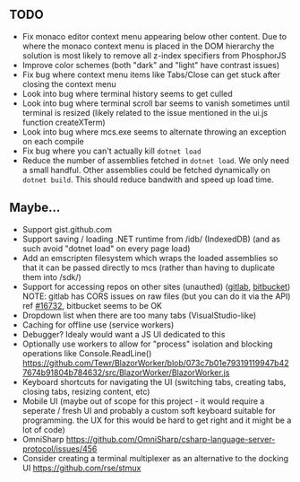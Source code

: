 ## TODO
- Fix monaco editor context menu appearing below other content. Due to where the monaco context menu is placed in the DOM hierarchy the solution is most likely to remove all z-index specifiers from PhosphorJS
- Improve color schemes (both "dark" and "light" have contrast issues)
- Fix bug where context menu items like Tabs/Close can get stuck after closing the context menu
- Look into bug where terminal history seems to get culled
- Look into bug where terminal scroll bar seems to vanish sometimes until terminal is resized (likely related to the issue mentioned in the ui.js function createXTerm)
- Look into bug where mcs.exe seems to alternate throwing an exception on each compile
- Fix bug where you can't actually kill `dotnet load`
- Reduce the number of assemblies fetched in `dotnet load`. We only need a small handful. Other assemblies could be fetched dynamically on `dotnet build`. This should reduce bandwith and speed up load time.

## Maybe...
- Support gist.github.com
- Support saving / loading .NET runtime from /idb/ (IndexedDB) (and as such avoid "dotnet load" on every page load)
- Add an emscripten filesystem which wraps the loaded assemblies so that it can be passed directly to mcs (rather than having to duplicate them into /sdk/)
- Support for accessing repos on other sites (unauthed) ([gitlab](https://docs.gitlab.com/ee/user/gitlab_com/index.html#gitlabcom-specific-rate-limits), [bitbucket](https://support.atlassian.com/bitbucket-cloud/docs/api-request-limits/)) NOTE: gitlab has CORS issues on raw files (but you can do it via the API) ref [#16732](https://gitlab.com/gitlab-org/gitlab/-/issues/16732), bitbucket seems to be OK
- Dropdown list when there are too many tabs (VisualStudio-like)
- Caching for offline use (service workers)
- Debugger? Idealy would want a JS UI dedicated to this
- Optionally use workers to allow for "process" isolation and blocking operations like Console.ReadLine() https://github.com/Tewr/BlazorWorker/blob/073c7b01e79319119947b427674b91804b784632/src/BlazorWorker/BlazorWorker.js
- Keyboard shortcuts for navigating the UI (switching tabs, creating tabs, closing tabs, resizing content, etc)
- Mobile UI (maybe out of scope for this project - it would require a seperate / fresh UI and probably a custom soft keyboard suitable for programming. the UX for this would be hard to get right and it might be a lot of code)
- OmniSharp https://github.com/OmniSharp/csharp-language-server-protocol/issues/456
- Consider creating a terminal multiplexer as an alternative to the docking UI https://github.com/rse/stmux